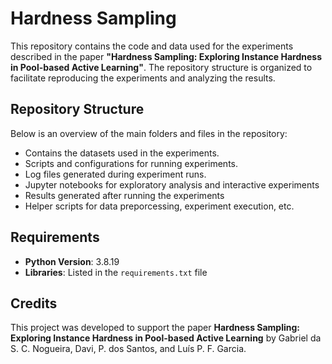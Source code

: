 # Hardness Sampling

This repository contains the code and data used for the experiments described in the paper **"Hardness Sampling: Exploring Instance Hardness in Pool-based Active Learning"**. 
The repository structure is organized to facilitate reproducing the experiments and analyzing the results.

## Repository Structure

Below is an overview of the main folders and files in the repository:
- [](datasets/) Contains the datasets used in the experiments.
- [](experiments/) Scripts and configurations for running experiments.
- [](logs/) Log files generated during experiment runs.
- [](notebooks/) Jupyter notebooks for exploratory analysis and interactive experiments
- [](results/) Results generated after running the experiments
- [](scripts/) Helper scripts for data preporcessing, experiment execution, etc.

## Requirements

- **Python Version**: 3.8.19
- **Libraries**: Listed in the `requirements.txt` file

## Credits

This project was developed to support the paper **Hardness Sampling: Exploring Instance Hardness in Pool-based Active Learning** by Gabriel da S. C. Nogueira, Davi, P. dos Santos, and Luís P. F. Garcia.
